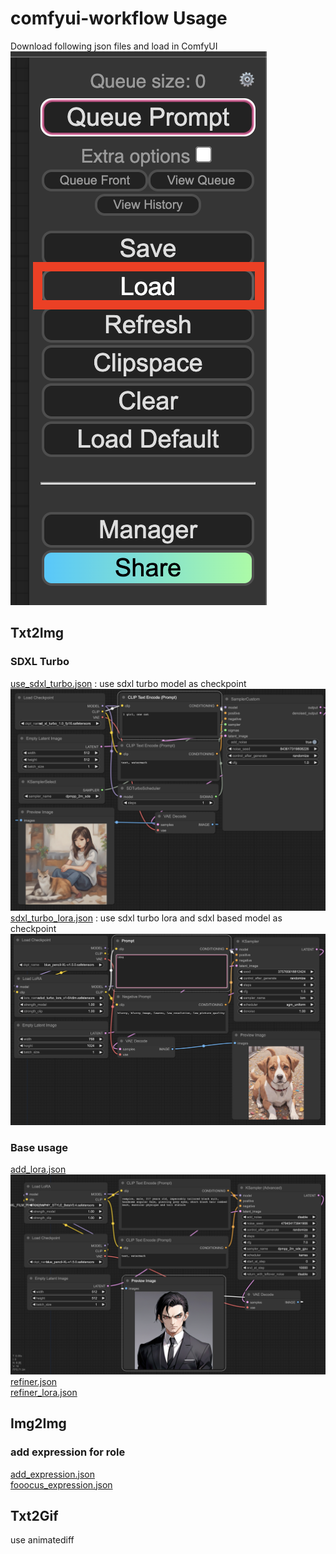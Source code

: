 # comfyui-workflow Usage
Download following json files and load in ComfyUI ![usage](resources/usage.png)<br>
## Txt2Img
### SDXL Turbo
[use_sdxl_turbo.json](src/txt2img/use_sdxl_turbo.json) : use sdxl turbo model as checkpoint ![use sdxl turbo model](resources/use_sdxl_turbo.png)<br>
[sdxl_turbo_lora.json](src/txt2img/sdxl_turbo_lora.json) : use sdxl turbo lora and sdxl based model as checkpoint ![sdxl turbo lora](resources/sdxl_turbo_lora.png)<br>
### Base usage
[add_lora.json](src/txt2img/add_lora.json) ![add lora](resources/add_lora.png)<br>
[refiner.json](src/txt2img/refiner.json) <br>
[refiner_lora.json](src/txt2img/refinder_lora.json) <br>
## Img2Img
### add expression for role
[add_expression.json](src/img2img/add_expression.json) <br>
[fooocus_expression.json](src/img2img/fooocus_expression.json) <br>
## Txt2Gif
use animatediff 

